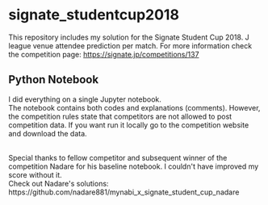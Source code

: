 # signate_studentcup2018
This repository includes my solution for the Signate Student Cup 2018. J league venue attendee prediction per match.
For more information check the competition page: https://signate.jp/competitions/137

## Python Notebook
I did everything on a single Jupyter notebook.
<br>
The notebook contains both codes and explanations (comments). However, the competition rules state that competitors are not allowed to post competition data. If you want run it locally go to the competition website and download the data.

<br>
Special thanks to fellow competitor and subsequent winner of the competition Nadare for his baseline notebook. I couldn't have improved my score without it.
<br>
Check out Nadare's solutions:
https://github.com/nadare881/mynabi_x_signate_student_cup_nadare
